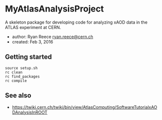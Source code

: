 MyAtlasAnalysisProject
===============================================================================

A skeleton package for developing code for analyzing xAOD data in the
ATLAS experiment at CERN.

-   author:  Ryan Reece <ryan.reece@cern.ch>
-   created: Feb 3, 2016


Getting started
-------------------------------------------------------------------------------

    source setup.sh
    rc clean
    rc find_packages
    rc compile


See also
-------------------------------------------------------------------------------

-   <https://twiki.cern.ch/twiki/bin/view/AtlasComputing/SoftwareTutorialxAODAnalysisInROOT>


